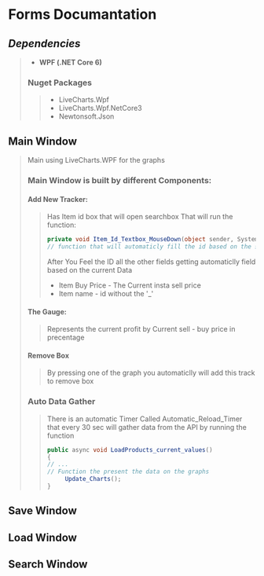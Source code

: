# **Forms Documantation**

## ***Dependencies***
> * **WPF (.NET Core 6)**
>
> ### **Nuget Packages**
>> * LiveCharts.Wpf
>> * LiveCharts.Wpf.NetCore3
>> * Newtonsoft.Json


## Main Window
> Main using LiveCharts.WPF for the graphs
> ### Main Window is built by different Components:
> #### Add New Tracker:
>> Has Item id box that will open searchbox That will run the function:
>>```c#
>> private void Item_Id_Textbox_MouseDown(object sender, System.Windows.Input.MouseButtonEventArgs e)
>> // function that will automaticly fill the id based on the searched product
>> ```
>> After You Feel the ID all the other fields getting automaticlly field based on the current Data
>> * Item Buy Price - The Current insta sell price
>> * Item name - id without the '_'
>
> ####  The Gauge:
>> Represents the current profit by Current sell - buy price in precentage
>
> #### Remove Box
>> By pressing one of the graph you automaticlly will add this track to remove box
>
> ### Auto Data Gather
>> There is an automatic Timer Called Automatic_Reload_Timer that every 30 sec will gather data from the API by running the function
>> ```cs
>> public async void LoadProducts_current_values()
>> {
>> // ...
>> // Function the present the data on the graphs
>>      Update_Charts();
>> }
>> ```

## Save Window

## Load Window

## Search Window
